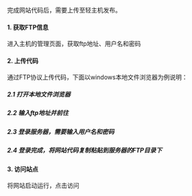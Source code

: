 完成网站代码后，需要上传至轻主机发布。

#### 1.	获取FTP信息
进入主机的管理页面，获取ftp地址、用户名和密码

#### 2.	上传代码
通过FTP协议上传代码，下面以windows本地文件浏览器为例说明：

##### 2.1 打开本地文件浏览器
##### 2.2 输入ftp地址并前往
##### 2.3 登录服务器，需要输入用户名和密码
##### 2.4 登录完成，将网站代码复制粘贴到服务器的FTP目录下

#### 3. 访问站点
将网站启动运行，点击访问